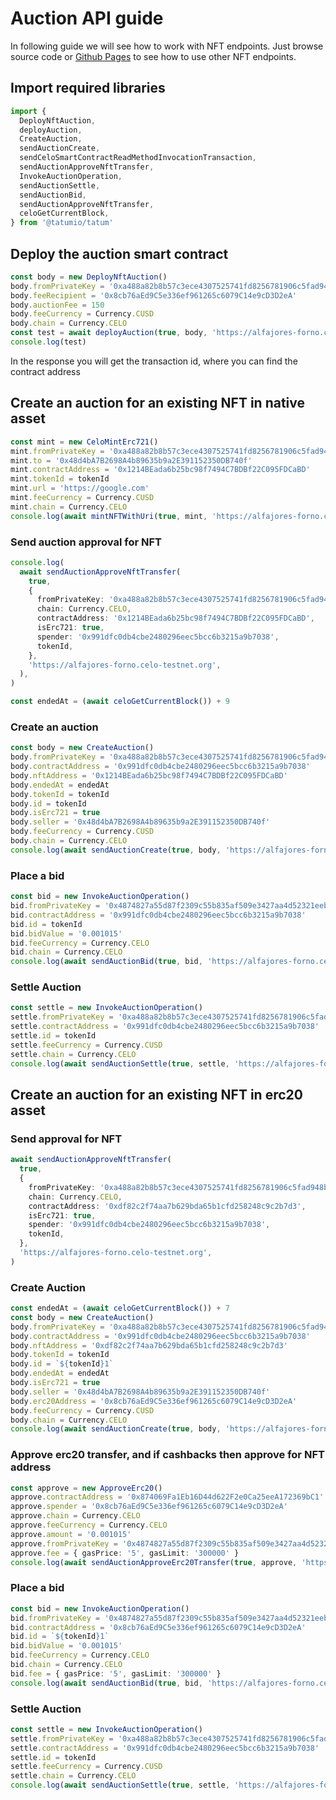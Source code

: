 # Auction API guide

In following guide we will see how to work with NFT endpoints. Just browse source code
or [Github Pages](https://tatumio.github.io/tatum-js/) to see how to use other NFT endpoints.

## Import required libraries

```typescript
import {
  DeployNftAuction,
  deployAuction,
  CreateAuction,
  sendAuctionCreate,
  sendCeloSmartContractReadMethodInvocationTransaction,
  sendAuctionApproveNftTransfer,
  InvokeAuctionOperation,
  sendAuctionSettle,
  sendAuctionBid,
  sendAuctionApproveNftTransfer,
  celoGetCurrentBlock,
} from '@tatumio/tatum'
```

## Deploy the auction smart contract

```typescript
const body = new DeployNftAuction()
body.fromPrivateKey = '0xa488a82b8b57c3ece4307525741fd8256781906c5fad948b85f1d63000948236'
body.feeRecipient = '0x8cb76aEd9C5e336ef961265c6079C14e9cD3D2eA'
body.auctionFee = 150
body.feeCurrency = Currency.CUSD
body.chain = Currency.CELO
const test = await deployAuction(true, body, 'https://alfajores-forno.celo-testnet.org')
console.log(test)
```

In the response you will get the transaction id, where you can find the contract address

## Create an auction for an existing NFT in native asset

```typescript
const mint = new CeloMintErc721()
mint.fromPrivateKey = '0xa488a82b8b57c3ece4307525741fd8256781906c5fad948b85f1d63000948236'
mint.to = '0x48d4bA7B2698A4b89635b9a2E391152350DB740f'
mint.contractAddress = '0x1214BEada6b25bc98f7494C7BDBf22C095FDCaBD'
mint.tokenId = tokenId
mint.url = 'https://google.com'
mint.feeCurrency = Currency.CUSD
mint.chain = Currency.CELO
console.log(await mintNFTWithUri(true, mint, 'https://alfajores-forno.celo-testnet.org'))
```

### Send auction approval for NFT

```typescript
console.log(
  await sendAuctionApproveNftTransfer(
    true,
    {
      fromPrivateKey: '0xa488a82b8b57c3ece4307525741fd8256781906c5fad948b85f1d63000948236',
      chain: Currency.CELO,
      contractAddress: '0x1214BEada6b25bc98f7494C7BDBf22C095FDCaBD',
      isErc721: true,
      spender: '0x991dfc0db4cbe2480296eec5bcc6b3215a9b7038',
      tokenId,
    },
    'https://alfajores-forno.celo-testnet.org',
  ),
)

const endedAt = (await celoGetCurrentBlock()) + 9
```

### Create an auction

```typescript
const body = new CreateAuction()
body.fromPrivateKey = '0xa488a82b8b57c3ece4307525741fd8256781906c5fad948b85f1d63000948236'
body.contractAddress = '0x991dfc0db4cbe2480296eec5bcc6b3215a9b7038'
body.nftAddress = '0x1214BEada6b25bc98f7494C7BDBf22C095FDCaBD'
body.endedAt = endedAt
body.tokenId = tokenId
body.id = tokenId
body.isErc721 = true
body.seller = '0x48d4bA7B2698A4b89635b9a2E391152350DB740f'
body.feeCurrency = Currency.CUSD
body.chain = Currency.CELO
console.log(await sendAuctionCreate(true, body, 'https://alfajores-forno.celo-testnet.org'))
```

### Place a bid

```typescript
const bid = new InvokeAuctionOperation()
bid.fromPrivateKey = '0x4874827a55d87f2309c55b835af509e3427aa4d52321eeb49a2b93b5c0f8edfb'
bid.contractAddress = '0x991dfc0db4cbe2480296eec5bcc6b3215a9b7038'
bid.id = tokenId
bid.bidValue = '0.001015'
bid.feeCurrency = Currency.CELO
bid.chain = Currency.CELO
console.log(await sendAuctionBid(true, bid, 'https://alfajores-forno.celo-testnet.org'))
```

### Settle Auction

```typescript
const settle = new InvokeAuctionOperation()
settle.fromPrivateKey = '0xa488a82b8b57c3ece4307525741fd8256781906c5fad948b85f1d63000948236'
settle.contractAddress = '0x991dfc0db4cbe2480296eec5bcc6b3215a9b7038'
settle.id = tokenId
settle.feeCurrency = Currency.CUSD
settle.chain = Currency.CELO
console.log(await sendAuctionSettle(true, settle, 'https://alfajores-forno.celo-testnet.org'))
```

## Create an auction for an existing NFT in erc20 asset

### Send approval for NFT

```typescript
await sendAuctionApproveNftTransfer(
  true,
  {
    fromPrivateKey: '0xa488a82b8b57c3ece4307525741fd8256781906c5fad948b85f1d63000948236',
    chain: Currency.CELO,
    contractAddress: '0xdf82c2f74aa7b629bda65b1cfd258248c9c2b7d3',
    isErc721: true,
    spender: '0x991dfc0db4cbe2480296eec5bcc6b3215a9b7038',
    tokenId,
  },
  'https://alfajores-forno.celo-testnet.org',
)
```

### Create Auction

```typescript
const endedAt = (await celoGetCurrentBlock()) + 7
const body = new CreateAuction()
body.fromPrivateKey = '0xa488a82b8b57c3ece4307525741fd8256781906c5fad948b85f1d63000948236'
body.contractAddress = '0x991dfc0db4cbe2480296eec5bcc6b3215a9b7038'
body.nftAddress = '0xdf82c2f74aa7b629bda65b1cfd258248c9c2b7d3'
body.tokenId = tokenId
body.id = `${tokenId}1`
body.endedAt = endedAt
body.isErc721 = true
body.seller = '0x48d4bA7B2698A4b89635b9a2E391152350DB740f'
body.erc20Address = '0x8cb76aEd9C5e336ef961265c6079C14e9cD3D2eA'
body.feeCurrency = Currency.CUSD
body.chain = Currency.CELO
console.log(await sendAuctionCreate(true, body, 'https://alfajores-forno.celo-testnet.org'))
```

### Approve erc20 transfer, and if cashbacks then approve for NFT address

```typescript
const approve = new ApproveErc20()
approve.contractAddress = '0x874069Fa1Eb16D44d622F2e0Ca25eeA172369bC1'
approve.spender = '0x8cb76aEd9C5e336ef961265c6079C14e9cD3D2eA'
approve.chain = Currency.CELO
approve.feeCurrency = Currency.CELO
approve.amount = '0.001015'
approve.fromPrivateKey = '0x4874827a55d87f2309c55b835af509e3427aa4d52321eeb49a2b93b5c0f8edfb'
approve.fee = { gasPrice: '5', gasLimit: '300000' }
console.log(await sendAuctionApproveErc20Transfer(true, approve, 'https://alfajores-forno.celo-testnet.org'))
```

### Place a bid

```typescript
const bid = new InvokeAuctionOperation()
bid.fromPrivateKey = '0x4874827a55d87f2309c55b835af509e3427aa4d52321eeb49a2b93b5c0f8edfb'
bid.contractAddress = '0x8cb76aEd9C5e336ef961265c6079C14e9cD3D2eA'
bid.id = `${tokenId}1`
bid.bidValue = '0.001015'
bid.feeCurrency = Currency.CELO
bid.chain = Currency.CELO
bid.fee = { gasPrice: '5', gasLimit: '300000' }
console.log(await sendAuctionBid(true, bid, 'https://alfajores-forno.celo-testnet.org'))
```

### Settle Auction

```typescript
const settle = new InvokeAuctionOperation()
settle.fromPrivateKey = '0xa488a82b8b57c3ece4307525741fd8256781906c5fad948b85f1d63000948236'
settle.contractAddress = '0x991dfc0db4cbe2480296eec5bcc6b3215a9b7038'
settle.id = tokenId
settle.feeCurrency = Currency.CUSD
settle.chain = Currency.CELO
console.log(await sendAuctionSettle(true, settle, 'https://alfajores-forno.celo-testnet.org'))
```
